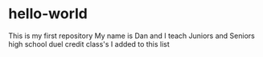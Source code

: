 # hello-world
This is my first repository
My name is Dan and I teach Juniors and Seniors high school duel credit class's
I added to this list

